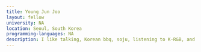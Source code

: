 ```yaml
---
title: Young Jun Joo
layout: fellow
university: NA
location: Seoul, South Korea
programming-languages: NA
description: I like talking, Korean bbq, soju, listening to K-R&B, and coffee. I am a first-year computer science student at the University of Waterloo. During the time off work, I dedicate my time collaborating with a group of enthusiasts to create software and web that I find interesting.
---
```

